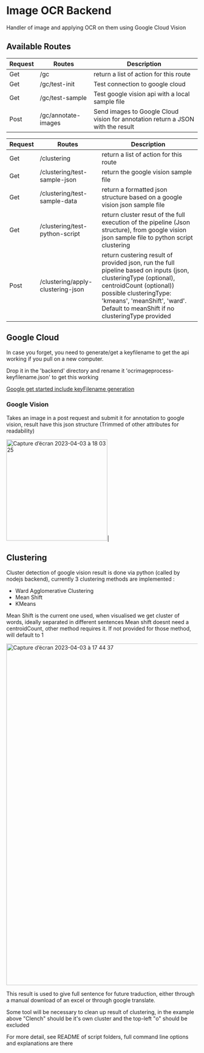 # Image OCR Backend

Handler of image and applying OCR on them using Google Cloud Vision

## Available Routes

| Request | Routes               | Description |
| ------- | -------------------- | ----------- |
|   Get   | /gc                  | return a list of action for this route       |
|   Get   | /gc/test-init        | Test connection to google cloud       |
|   Get   | /gc/test-sample      | Test google vision api with a local sample file |
|   Post  | /gc/annotate-images  | Send images to Google Cloud vision for annotation return a JSON with the result |

| Request | Routes               | Description |
| ------- | -------------------- | ----------- |
|   Get   | /clustering                             | return a list of action for this route       |
|   Get   | /clustering/test-sample-json            | return the google vision sample file       |
|   Get   | /clustering/test-sample-data            | return a formatted json structure based on a google vision json sample file|
|   Get   | /clustering/test-python-script          | return cluster resut of the full execution of the pipeline (Json structure), from google vision json sample file to python script clustering |
|   Post  | /clustering/apply-clustering-json       | return custering result of provided json, run the full pipeline based on inputs (json, clusteringType (optional), centroidCount (optional)) possible clusteringType: 'kmeans', 'meanShift', 'ward'. Default to meanShift if no clusteringType provided|

## Google Cloud

In case you forget, you need to generate/get a keyfilename to get the api working if you pull on a new computer.

Drop it in the 'backend' directory and rename it 'ocrimageprocess-keyfilename.json' to get this working

[Google get started include keyFilename generation](https://cloud.google.com/vision/docs/detect-labels-image-client-libraries)

### Google Vision

Takes an image in a post request and submit it for annotation to google vision, result have this json structure (Trimmed of other attributes for readability)

<img width="266" alt="Capture d’écran 2023-04-03 à 18 03 25" src="https://user-images.githubusercontent.com/15010119/229565434-35a9918e-6553-4896-9145-36036aa4a4c3.png">|

## Clustering

Cluster detection of google vision result is done via python (called by nodejs backend), currently 3 clustering methods are implemented :
 - Ward Agglomerative Clustering
 - Mean Shift
 - KMeans
 
 Mean Shift is the current one used, when visualised we get cluster of words, ideally separated in different sentences
 Mean shift doesnt need a centroidCount, other method requires it. If not provided for those method, will default to 1

 <img width="897" alt="Capture d’écran 2023-04-03 à 17 44 37" src="https://user-images.githubusercontent.com/15010119/229561935-fe39be30-2278-4a30-b950-cf546606f6b6.png">

This result is used to give full sentence for future traduction, either through a manual download of an excel or through google translate.

Some tool will be necessary to clean up result of clustering, in the example above "Clench" should be it's own cluster and the top-left "o" should be excluded

For more detail, see README of script folders, full command line options and explanations are there


 

